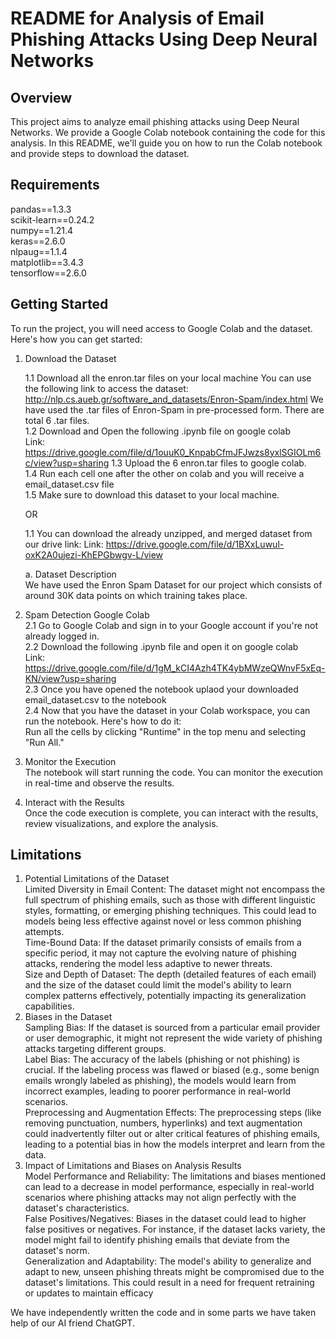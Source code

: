 # README for Analysis of Email Phishing Attacks Using Deep Neural Networks

## Overview

This project aims to analyze email phishing attacks using Deep Neural Networks. 
We provide a Google Colab notebook containing the code for this analysis. 
In this README, we'll guide you on how to run the Colab notebook and provide steps to download the dataset.

## Requirements
pandas==1.3.3 <br>
scikit-learn==0.24.2 <br>
numpy==1.21.4 <br>
keras==2.6.0 <br>
nlpaug==1.1.4 <br>
matplotlib==3.4.3 <br>
tensorflow==2.6.0 <br>

## Getting Started

To run the project, you will need access to Google Colab and the dataset. Here's how you can get started:

1. Download the Dataset

	1.1 Download all the enron.tar files on your local machine
		You can use the following link to access the dataset: http://nlp.cs.aueb.gr/software_and_datasets/Enron-Spam/index.html
		We have used the .tar files of Enron-Spam in pre-processed form. There are total 6 .tar files. <br>
	1.2  Download and Open the following .ipynb file on google colab <br>
		Link: https://drive.google.com/file/d/1ouuK0_KnpabCfmJFJwzs8yxlSGIOLm6c/view?usp=sharing
	1.3 Upload the 6 enron.tar files to google colab. <br>
	1.4 Run each cell one after the other on colab and you will receive a email_dataset.csv file <br>
	1.5 Make sure to download this dataset to your local machine. <br>

	OR

	1.1 You can download the already unzipped, and merged dataset from our drive link:
		Link: https://drive.google.com/file/d/1BXxLuwul-oxK2A0ujezi-KhEPGbwgv-L/view

	a. Dataset Description  <br>
		We have used the Enron Spam Dataset for our project which consists of around 30K data points on which training takes place.

3. Spam Detection Google Colab <br>
	2.1 Go to Google Colab and sign in to your Google account if you're not already logged in. <br>
	2.2 Download the following .ipynb file and open it on google colab  <br>
		Link: https://drive.google.com/file/d/1gM_kCI4Azh4TK4ybMWzeQWnvF5xEq-KN/view?usp=sharing <br>
	2.3 Once you have opened the notebook uplaod your downloaded email_dataset.csv to the notebook <br>
	2.4 Now that you have the dataset in your Colab workspace, you can run the notebook. Here's how to do it: <br>
		Run all the cells by clicking "Runtime" in the top menu and selecting "Run All." <br>

4. Monitor the Execution  <br>
The notebook will start running the code. You can monitor the execution in real-time and observe the results.

5. Interact with the Results  <br>
Once the code execution is complete, you can interact with the results, review visualizations, and explore the analysis.

## Limitations

1. Potential Limitations of the Dataset <br>
Limited Diversity in Email Content: The dataset might not encompass the full spectrum of phishing emails, such as those with different linguistic styles, formatting, or emerging phishing techniques. This could lead to models being less effective against novel or less common phishing attempts.<br>
Time-Bound Data: If the dataset primarily consists of emails from a specific period, it may not capture the evolving nature of phishing attacks, rendering the model less adaptive to newer threats.<br>
Size and Depth of Dataset: The depth (detailed features of each email) and the size of the dataset could limit the model's ability to learn complex patterns effectively, potentially impacting its generalization capabilities.<br>
2. Biases in the Dataset  <br>
Sampling Bias: If the dataset is sourced from a particular email provider or user demographic, it might not represent the wide variety of phishing attacks targeting different groups.<br>
Label Bias: The accuracy of the labels (phishing or not phishing) is crucial. If the labeling process was flawed or biased (e.g., some benign emails wrongly labeled as phishing), the models would learn from incorrect examples, leading to poorer performance in real-world scenarios.<br>
Preprocessing and Augmentation Effects: The preprocessing steps (like removing punctuation, numbers, hyperlinks) and text augmentation could inadvertently filter out or alter critical features of phishing emails, leading to a potential bias in how the models interpret and learn from the data.<br>
3. Impact of Limitations and Biases on Analysis Results  <br>
Model Performance and Reliability: The limitations and biases mentioned can lead to a decrease in model performance, especially in real-world scenarios where phishing attacks may not align perfectly with the dataset's characteristics.<br>
False Positives/Negatives: Biases in the dataset could lead to higher false positives or negatives. For instance, if the dataset lacks variety, the model might fail to identify phishing emails that deviate from the dataset's norm.<br>
Generalization and Adaptability: The model's ability to generalize and adapt to new, unseen phishing threats might be compromised due to the dataset's limitations. This could result in a need for frequent retraining or updates to maintain efficacy<br>

We have independently written the code and in some parts we have taken help of our AI friend ChatGPT.
